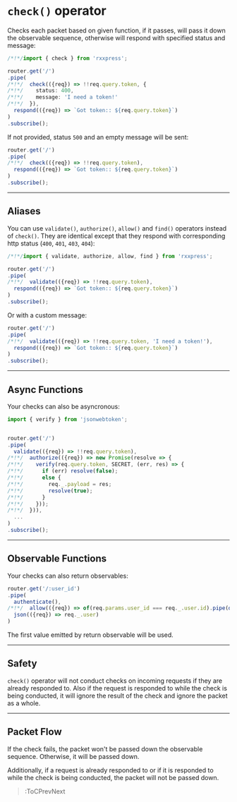# `check()` operator

Checks each packet based on given function, if it passes, will pass it
down the observable sequence, otherwise will respond with specified status and message:

```ts
/*!*/import { check } from 'rxxpress';

router.get('/')
.pipe(
/*!*/  check(({req}) => !!req.query.token, {
/*!*/    status: 400,
/*!*/    message: 'I need a token!'
/*!*/  }),
  respond(({req}) => `Got token:: ${req.query.token}`)
)
.subscribe();
```

If not provided, status `500` and an empty message will be sent:

```ts
router.get('/')
.pipe(
/*!*/  check(({req}) => !!req.query.token),
  respond(({req}) => `Got token:: ${req.query.token}`)
)
.subscribe();
```

---

## Aliases

You can use `validate()`, `authorize()`, `allow()` and `find()` operators
instead of `check()`. They are identical except that they respond with
corresponding http status (`400`, `401`, `403`, `404`):

```ts
/*!*/import { validate, authorize, allow, find } from 'rxxpress';

router.get('/')
.pipe(
/*!*/  validate(({req}) => !!req.query.token),
  respond(({req}) => `Got token:: ${req.query.token}`)
)
.subscribe();
```

Or with a custom message:

```ts
router.get('/')
.pipe(
/*!*/  validate(({req}) => !!req.query.token, 'I need a token!'),
  respond(({req}) => `Got token:: ${req.query.token}`)
)
.subscribe();
```

---

## Async Functions

Your checks can also be asyncronous:

```ts
import { verify } from 'jsonwebtoken';


router.get('/')
.pipe(
  validate(({req}) => !!req.query.token),
/*!*/  authorize(({req}) => new Promise(resolve => {
/*!*/    verify(req.query.token, SECRET, (err, res) => {
/*!*/      if (err) resolve(false);
/*!*/      else {
/*!*/        req._.payload = res;
/*!*/        resolve(true);
/*!*/      }
/*!*/    }));
/*!*/  })),
  ...
)
.subscribe();
```

---

## Observable Functions

Your checks can also return observables:

```ts
router.get('/:user_id')
.pipe(
  authenticate(),
/*!*/  allow(({req}) => of(req.params.user_id === req._.user.id).pipe(delay(200))),
  json(({req}) => req._.user)
)
```

The first value emitted by return observable will be used.

---

## Safety

`check()` operator will not conduct checks on incoming requests
if they are already responded to. Also if the request is responded to while
the check is being conducted, it will ignore the result of the check
and ignore the packet as a whole.

---

## Packet Flow

If the check fails, the packet won't be passed down the observable sequence. Otherwise,
it will be passed down.

Additionally, if a request is already responded to or if it is responded to while
the check is being conducted, the packet will not be passed down.

> :ToCPrevNext